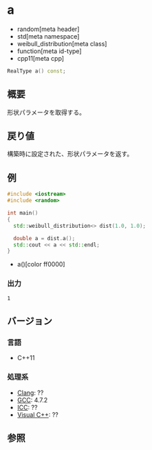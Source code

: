 # a
* random[meta header]
* std[meta namespace]
* weibull_distribution[meta class]
* function[meta id-type]
* cpp11[meta cpp]

```cpp
RealType a() const;
```

## 概要
形状パラメータを取得する。


## 戻り値
構築時に設定された、形状パラメータを返す。


## 例
```cpp example
#include <iostream>
#include <random>

int main()
{
  std::weibull_distribution<> dist(1.0, 1.0);

  double a = dist.a();
  std::cout << a << std::endl;
}
```
* a()[color ff0000]

### 出力
```
1
```

## バージョン
### 言語
- C++11

### 処理系
- [Clang](/implementation.md#clang): ??
- [GCC](/implementation.md#gcc): 4.7.2
- [ICC](/implementation.md#icc): ??
- [Visual C++](/implementation.md#visual_cpp): ??


## 参照


